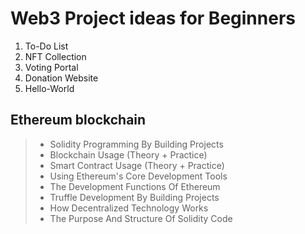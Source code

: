 # Web3 Project ideas for Beginners
1. To-Do List
2. NFT Collection 
3. Voting Portal
4. Donation Website
5. Hello-World


## Ethereum blockchain

> - Solidity Programming By Building Projects
> - Blockchain Usage (Theory + Practice)
> - Smart Contract Usage (Theory + Practice)
> - Using Ethereum's Core Development Tools
> - The Development Functions Of Ethereum
> - Truffle Development By Building Projects
> - How Decentralized Technology Works
> - The Purpose And Structure Of Solidity Code
